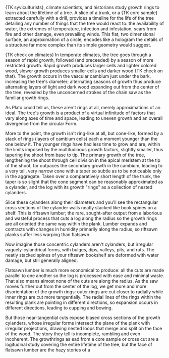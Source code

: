 {TK syviculturists}, climate scientists, and historians study growth rings to learn about the lifetime of a tree. A
slice of a trunk, or a {TK core sample} extracted carefully with a drill, provides a timeline for the life of the tree detailing any
number of things that the tree would react to: the availability of water, the extremes of temperature, infection and infestation,
scars from fire and other damage, even prevailing winds. This flat, two dimensional surface, an approximation of a circle, encodes
like a hologram the details of a structure far more complex than its simple geometry would suggest.

{TK check on climates} In temperate climates, the tree goes through a season of rapid growth, followed (and preceeded) by a season
of more restricted growth. Rapid growth produces larger cells and lighter colored wood, slower growth produces smaller cells and
darker wood {TK check on that}. The growth occurs in the vascular cambium just under the bark, increasing the tree's diameter;
alternating seasons of growth thus produce alternating layers of light and dark wood expanding out from the center of the tree,
revealed by the unconcerned strokes of the chain saw as the familiar growth rings.

As Plato could tell us, these aren't rings at all, merely approximations of an ideal. The tree's growth is a product of a
virtual infinitude of factors that vary along axes of time and space, leading to uneven growth and an overall divergence from
the circular Form.

More to the point, the growth isn't ring-like at all, but cone-like, formed by a stack of rings (layers of cambium cells)
each a moment younger than the one below it. The younger rings have had less time to grow and are, within the limits imposed by
the multitudinous growth factors, slightly smaller, thus tapering the shoot from base to tip. The primary growth of the tree,
lengthening the shoot through cell division in the apical meristem at the tip of the shoot, far outpaces the secondary growth in
the cambium, leading to a very tall, very narrow cone with a taper so subtle as to be noticeable only in the aggregate. Taken
over a comparatively short length of the trunk, the taper is so slight that the cone segment can be reasonably approximated as
a cylander, and the log with its growth "rings" as a collection of nested cylanders.

Slice these cylanders along their diameters and you'll see the rectangular cross sections of the cylander walls neatly stacked
like book spines on a shelf. This is riftsawn lumber; the rare, sought-after output from a laborious and wasteful process that
cuts a log along the radius so the growth rings are all oriented the same way within the plank. Lumber expands and contracts
with changes in humidity primarily along the radius, so riftsawn planks suffer less warping than flatsawn.

Now imagine those concentric cylanders aren't cylanders, but irregular vaguely-cylandrical forms, with bulges, dips, valleys,
pits, and ruts. The neatly stacked spines of your riftsawn bookshelf are deformed with water damage, but still generally
aligned.

Flatsawn lumber is much more economical to produce: all the cuts are made parallel to one another so the log is processed with
ease and minimal waste. That also means almost none of the cuts are along the radius. As the saw moves further out from the center of
the log, we get more and more disorientation of the growth rings: outer rings are cut closer to radially while inner rings
are cut more tangentially. The radial lines of the rings within the resulting plank are pointing in different directions, so
expansion occurs in different directions, leading to cupping and bowing.

But those near-tangential cuts expose biased cross sections of the growth cylanders, whose irregular forms intersect the plane
of the plank with irregular projections, drawing nested loops that merge and split on the face of the wood. The story they tell
is incomplete, rambling and even incoherent. The growthrings as ead from a core sample or cross cut are a logitudinal study covering
the entire lifetime of the tree, but the face of flatsawn lumber are the hazy stories of a
